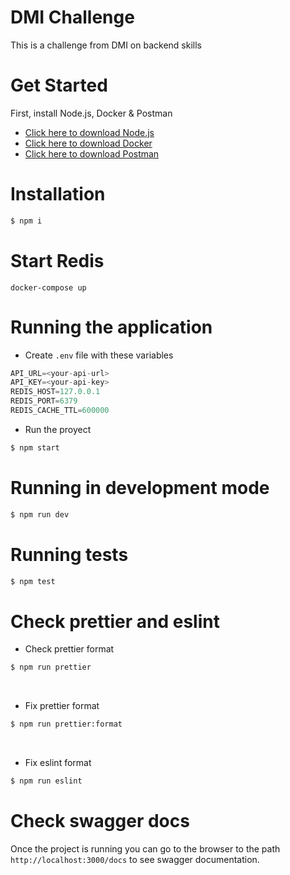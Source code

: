 # DMI Challenge
 
This is a challenge from DMI on backend skills

# Get Started
First, install Node.js, Docker & Postman

- [Click here to download Node.js](https://nodejs.org)
- [Click here to download Docker](https://docs.docker.com/desktop/mac/install/)
- [Click here to download Postman](https://www.postman.com/downloads/)

# Installation
```bash
$ npm i
```

# Start Redis
```
docker-compose up
```

# Running the application

- Create ``.env`` file with these variables
```js
API_URL=<your-api-url>
API_KEY=<your-api-key>
REDIS_HOST=127.0.0.1
REDIS_PORT=6379
REDIS_CACHE_TTL=600000
```

- Run the proyect
```bash
$ npm start
```

# Running in development mode
```bash
$ npm run dev
```

# Running tests
```bash
$ npm test
```

# Check prettier and eslint
- Check prettier format
```bash
$ npm run prettier
```
<br/>

- Fix prettier format
```bash
$ npm run prettier:format
```
<br/>

- Fix eslint format
```bash
$ npm run eslint
```

# Check swagger docs
Once the project is running you can go to the browser to the path ``http://localhost:3000/docs`` to see swagger documentation.
